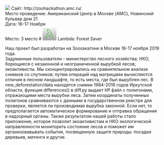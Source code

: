 <img src="https://challengepost-s3-challengepost.netdna-ssl.com/photos/production/challenge_photos/000/857/958/datas/full_width.png" data-canonical-src="https://challengepost-s3-challengepost.netdna-ssl.com/photos/production/challenge_photos/000/857/958/datas/full_width.png">
Сайт: http://zoohackathon.amc.ru/<br/>
Место проведение: Американский Центр в Москве (AMC), Новинский бульвар дом 21<br/>
Дата: 16-17 Ноября <br/>
Место: 3 место
# <img src="/src/assets/logo.png" data-canonical-src="/src/assets/logo.png" width="45" height="45"> Lambda: Forest Saver

Наш проект был разработан на Зоохакатоне в Москве 16-17 ноября 2019 года.<br/>
Задуманные пользователи - министерство лесного хозяйства; НКО, борющиеся с незаконной и неограниченной вырубкой лесов; экоактивисты.
Мы сконцентрировались на сравнительном анализе снимков со спутников: путем операций над матрицами вычисляются отличия в лесном ландшафте, то есть места, где был вырублен лес. В new_deforestation/data находятся снимки 1984-2018 годов Иркутской области, функция differences() в diff.py выдает tiff файл с полигонами, отражающими места вырубки леса.
Затем координаты полученных полигонов сравниваются с данными в государственном реестре для проверки, является ли производимая вырубка законной. Если нет, то предполагается автоматическое формирование и отправка обращения в надзорный органы.
Также результатом нашей работы стало приложение, которое позволит экоактивистам и НКО экологической направленности мониторить состояние лесов и поможет им организовавывать события, посвященную защите природы: посадки деревьев, митинги и другие.
